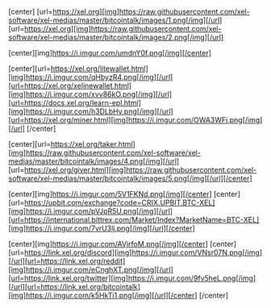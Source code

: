 [center]
[url=https://xel.org][img]https://raw.githubusercontent.com/xel-software/xel-medias/master/bitcointalk/images/1.png[/img][/url]
[url=https://xel.org][img]https://raw.githubusercontent.com/xel-software/xel-medias/master/bitcointalk/images/2.png[/img][/url]

[center][img]https://i.imgur.com/umdnY0f.png[/img][/center]

[center][url=https://xel.org/litewallet.html][img]https://i.imgur.com/qHbyzR4.png[/img][/url][url=https://xel.org/xelinewallet.html][img]https://i.imgur.com/xvv86kO.png[/img][/url][url=https://docs.xel.org/learn-epl.html][img]https://i.imgur.com/h3DLbHy.png[/img][/url][url=https://xel.org/miner.html][img]https://i.imgur.com/OWA3WFi.png[/img][/url]
[/center]

[center][url=https://xel.org/taker.html][img]https://raw.githubusercontent.com/xel-software/xel-medias/master/bitcointalk/images/4.png[/img][/url]
[url=https://xel.org/giver.html][img]https://raw.githubusercontent.com/xel-software/xel-medias/master/bitcointalk/images/5.png[/img][/url][/center]


[center][img]https://i.imgur.com/5V1FKNd.png[/img][/center]
[center][url=https://upbit.com/exchange?code=CRIX.UPBIT.BTC-XEL][img]https://i.imgur.com/pVJpR5U.png[/img][/url][url=https://international.bittrex.com/Market/Index?MarketName=BTC-XEL][img]https://i.imgur.com/7vrU3lj.png[/img][/url][/center]

[center][img]https://i.imgur.com/AVjrfoM.png[/img][/center]
[center][url=https://link.xel.org/discord][img]https://i.imgur.com/VNsr07N.png[/img][/url][url=https://link.xel.org/reddit][img]https://i.imgur.com/eCnghXT.png[/img][/url][url=https://link.xel.org/twitter][img]https://i.imgur.com/9fv5heL.png[/img][/url][url=https://link.xel.org/bitcointalk][img]https://i.imgur.com/k5HkTi1.png[/img][/url][/center]
[/center]
